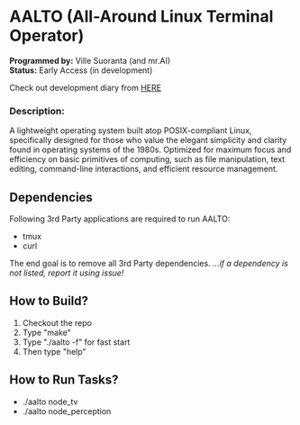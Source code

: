 # AALTO (All-Around Linux Terminal Operator)
**Programmed by:** Ville Suoranta (and mr.AI)<br>
**Status:** Early Access (in development)

Check out development diary from [HERE](https://github.com/sensei-zenabi/AALTO/blob/main/users/ville/readme.md)

### Description:
A lightweight operating system built atop POSIX-compliant Linux, 
specifically designed for those who value the elegant simplicity 
and clarity found in operating systems of the 1980s. Optimized for 
maximum focus and efficiency on basic primitives of computing, 
such as file manipulation, text editing, command-line interactions, 
and efficient resource management.

## Dependencies
Following 3rd Party applications are required to run AALTO:
- tmux
- curl

The end goal is to remove all 3rd Party dependencies.
*...if a dependency is not listed, report it using issue!*

## How to Build?
1. Checkout the repo
2. Type "make"
3. Type "./aalto -f" for fast start
4. Then type "help"

## How to Run Tasks?
- ./aalto node_tv
- ./aalto node_perception

